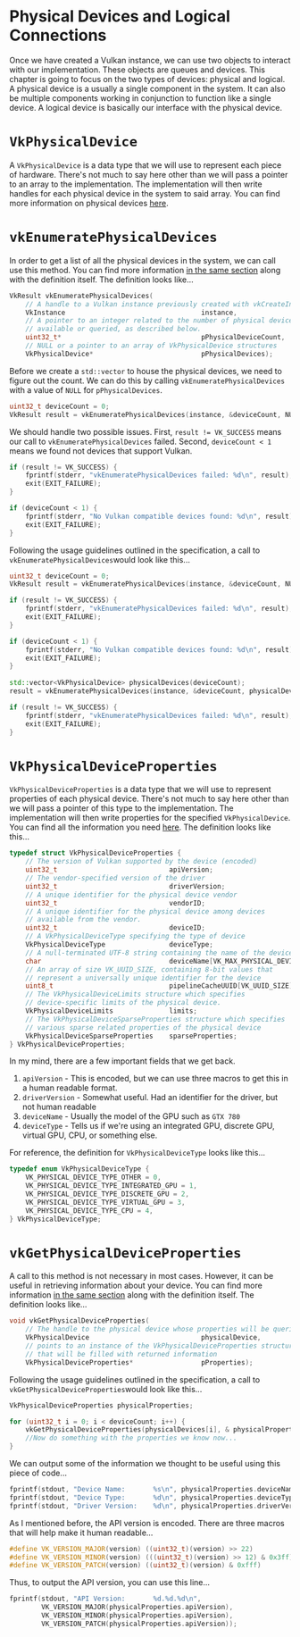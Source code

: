# Physical Devices and Logical Connections

Once we have created a Vulkan instance, we can use two objects to interact with our implementation. These objects are queues and devices. This chapter is going to focus on the two types of devices: physical and logical. A physical device is a usually a single component in the system. It can also be multiple components working in conjunction to function like a single device. A logical device is basically our interface with the physical device.

# `VkPhysicalDevice`

A `VkPhysicalDevice` is a data type that we will use to represent each piece of hardware. There's not much to say here other than we will pass a pointer to an array to the implementation. The implementation will then write handles for each physical device in the system to said array. You can find more information on physical devices [here](https://www.khronos.org/registry/vulkan/specs/1.0/xhtml/vkspec.html#devsandqueues-physical-device-enumeration).

# `vkEnumeratePhysicalDevices`

In order to get a list of all the physical devices in the system, we can call use this method. You can find more information [in the same section](https://www.khronos.org/registry/vulkan/specs/1.0/xhtml/vkspec.html#devsandqueues-physical-device-enumeration) along with the definition itself. The definition looks like...

```cpp
VkResult vkEnumeratePhysicalDevices(
    // A handle to a Vulkan instance previously created with vkCreateInstance
    VkInstance                                  instance,
    // A pointer to an integer related to the number of physical devices 
    // available or queried, as described below.
    uint32_t*                                   pPhysicalDeviceCount,
    // NULL or a pointer to an array of VkPhysicalDevice structures
    VkPhysicalDevice*                           pPhysicalDevices);
```

Before we create a `std::vector` to house the physical devices, we need to figure out the count. We can do this by calling `vkEnumeratePhysicalDevices` with a value of `NULL` for `pPhysicalDevices`.

```cpp
uint32_t deviceCount = 0;
VkResult result = vkEnumeratePhysicalDevices(instance, &deviceCount, NULL);
```

We should handle two possible issues. First, `result != VK_SUCCESS` means our call to `vkEnumeratePhysicalDevices` failed. Second, `deviceCount < 1` means we found not devices that support Vulkan.

```cpp
if (result != VK_SUCCESS) {
    fprintf(stderr, "vkEnumeratePhysicalDevices failed: %d\n", result);
    exit(EXIT_FAILURE);
}

if (deviceCount < 1) {
    fprintf(stderr, "No Vulkan compatible devices found: %d\n", result);
    exit(EXIT_FAILURE);
}
```

Following the usage guidelines outlined in the specification, a call to `vkEnumeratePhysicalDevices`would look like this...

```cpp
uint32_t deviceCount = 0;
VkResult result = vkEnumeratePhysicalDevices(instance, &deviceCount, NULL);

if (result != VK_SUCCESS) {
    fprintf(stderr, "vkEnumeratePhysicalDevices failed: %d\n", result);
    exit(EXIT_FAILURE);
}

if (deviceCount < 1) {
    fprintf(stderr, "No Vulkan compatible devices found: %d\n", result);
    exit(EXIT_FAILURE);
}
    
std::vector<VkPhysicalDevice> physicalDevices(deviceCount);
result = vkEnumeratePhysicalDevices(instance, &deviceCount, physicalDevices.data());

if (result != VK_SUCCESS) {
    fprintf(stderr, "vkEnumeratePhysicalDevices failed: %d\n", result);
    exit(EXIT_FAILURE);
}
```

# `VkPhysicalDeviceProperties`

`VkPhysicalDeviceProperties` is a data type that we will use to represent properties of each physical device. There's not much to say here other than we will pass a pointer of this type to the implementation. The implementation will then write properties for the specified `VkPhysicalDevice`. You can find all the information you need [here](https://www.khronos.org/registry/vulkan/specs/1.0/xhtml/vkspec.html#devsandqueues-physical-device-enumeration). The definition looks like this...

```cpp
typedef struct VkPhysicalDeviceProperties {
    // The version of Vulkan supported by the device (encoded)
    uint32_t                            apiVersion;
    // The vendor-specified version of the driver
    uint32_t                            driverVersion;
    // A unique identifier for the physical device vendor
    uint32_t                            vendorID;
    // A unique identifier for the physical device among devices
    // available from the vendor.
    uint32_t                            deviceID;
    // A VkPhysicalDeviceType specifying the type of device
    VkPhysicalDeviceType                deviceType;
    // A null-terminated UTF-8 string containing the name of the device
    char                                deviceName[VK_MAX_PHYSICAL_DEVICE_NAME_SIZE];
    // An array of size VK_UUID_SIZE, containing 8-bit values that 
    // represent a universally unique identifier for the device
    uint8_t                             pipelineCacheUUID[VK_UUID_SIZE];
    // The VkPhysicalDeviceLimits structure which specifies 
    // device-specific limits of the physical device. 
    VkPhysicalDeviceLimits              limits;
    // The VkPhysicalDeviceSparseProperties structure which specifies
    // various sparse related properties of the physical device
    VkPhysicalDeviceSparseProperties    sparseProperties;
} VkPhysicalDeviceProperties;
```

In my mind, there are a few important fields that we get back.

1. `apiVersion` - This is encoded, but we can use three macros to get this in a human readable format.
2. `driverVersion` - Somewhat useful. Had an identifier for the driver, but not human readable
3. `deviceName` - Usually the model of the GPU such as `GTX 780`
4. `deviceType` - Tells us if we're using an integrated GPU, discrete GPU, virtual GPU, CPU, or something else.

For reference, the definition for `VkPhysicalDeviceType` looks like this...

```cpp
typedef enum VkPhysicalDeviceType {
    VK_PHYSICAL_DEVICE_TYPE_OTHER = 0,
    VK_PHYSICAL_DEVICE_TYPE_INTEGRATED_GPU = 1,
    VK_PHYSICAL_DEVICE_TYPE_DISCRETE_GPU = 2,
    VK_PHYSICAL_DEVICE_TYPE_VIRTUAL_GPU = 3,
    VK_PHYSICAL_DEVICE_TYPE_CPU = 4,
} VkPhysicalDeviceType;
```

# `vkGetPhysicalDeviceProperties`

A call to this method is not necessary in most cases. However, it can be useful in retrieving information about your device. You can find more information [in the same section](https://www.khronos.org/registry/vulkan/specs/1.0/xhtml/vkspec.html#devsandqueues-physical-device-enumeration) along with the definition itself. The definition looks like...

```cpp
void vkGetPhysicalDeviceProperties(
    // The handle to the physical device whose properties will be queried
    VkPhysicalDevice                            physicalDevice,
    // points to an instance of the VkPhysicalDeviceProperties structure,
    // that will be filled with returned information
    VkPhysicalDeviceProperties*                 pProperties);
```

Following the usage guidelines outlined in the specification, a call to `vkGetPhysicalDeviceProperties`would look like this...

```cpp
VkPhysicalDeviceProperties physicalProperties;

for (uint32_t i = 0; i < deviceCount; i++) {
    vkGetPhysicalDeviceProperties(physicalDevices[i], & physicalProperties);
    //Now do something with the properties we know now...
}
```

We can output some of the information we thought to be useful using this piece of code...

```cpp
fprintf(stdout, "Device Name:		%s\n", physicalProperties.deviceName);
fprintf(stdout, "Device Type:		%d\n", physicalProperties.deviceType);
fprintf(stdout, "Driver Version:	%d\n", physicalProperties.driverVersion);
```

As I mentioned before, the API version is encoded. There are three macros that will help make it human readable...

```cpp
#define VK_VERSION_MAJOR(version) ((uint32_t)(version) >> 22)
#define VK_VERSION_MINOR(version) (((uint32_t)(version) >> 12) & 0x3ff)
#define VK_VERSION_PATCH(version) ((uint32_t)(version) & 0xfff)
```

Thus, to output the API version, you can use this line...

```cpp
fprintf(stdout, "API Version:		%d.%d.%d\n", 
        VK_VERSION_MAJOR(physicalProperties.apiVersion),
        VK_VERSION_MINOR(physicalProperties.apiVersion),
        VK_VERSION_PATCH(physicalProperties.apiVersion));
```


